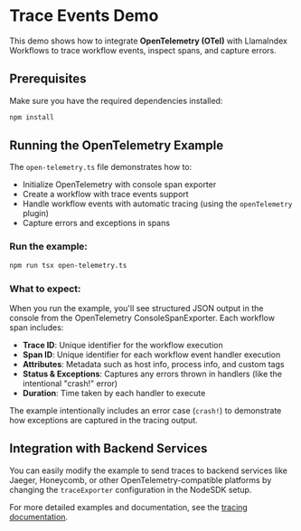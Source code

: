 # Trace Events Demo

This demo shows how to integrate **OpenTelemetry (OTel)** with LlamaIndex Workflows to trace workflow events, inspect spans, and capture errors.

## Prerequisites

Make sure you have the required dependencies installed:

```bash
npm install
```

## Running the OpenTelemetry Example

The `open-telemetry.ts` file demonstrates how to:

- Initialize OpenTelemetry with console span exporter
- Create a workflow with trace events support
- Handle workflow events with automatic tracing (using the `openTelemetry` plugin)
- Capture errors and exceptions in spans

### Run the example:

```bash
npm run tsx open-telemetry.ts
```

### What to expect:

When you run the example, you'll see structured JSON output in the console from the OpenTelemetry ConsoleSpanExporter. Each workflow span includes:

- **Trace ID**: Unique identifier for the workflow execution
- **Span ID**: Unique identifier for each workflow event handler execution
- **Attributes**: Metadata such as host info, process info, and custom tags
- **Status & Exceptions**: Captures any errors thrown in handlers (like the intentional "crash!" error)
- **Duration**: Time taken by each handler to execute

The example intentionally includes an error case (`crash!`) to demonstrate how exceptions are captured in the tracing output.

## Integration with Backend Services

You can easily modify the example to send traces to backend services like Jaeger, Honeycomb, or other OpenTelemetry-compatible platforms by changing the `traceExporter` configuration in the NodeSDK setup.

For more detailed examples and documentation, see the [tracing documentation](../../docs/workflows/common_patterns/tracing.mdx).
